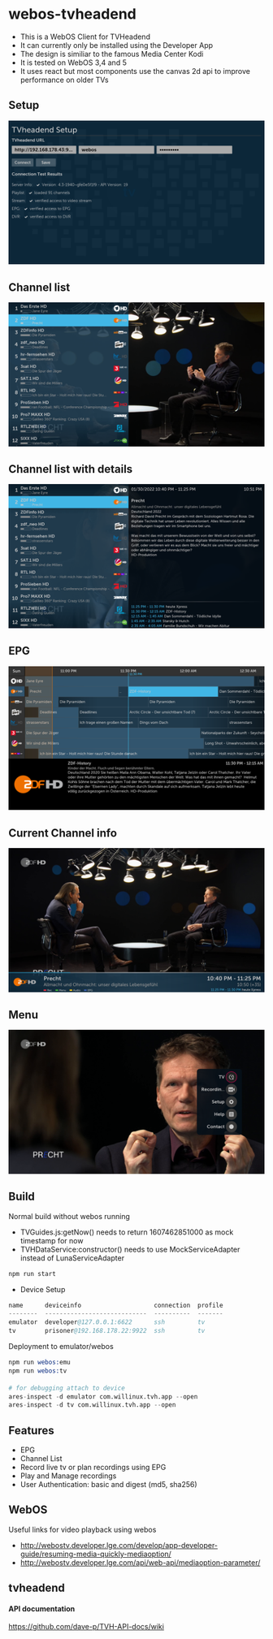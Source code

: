 # webos-tvheadend
* This is a WebOS Client for TVHeadend
* It can currently only be installed using the Developer App
* The design is similiar to the famous Media Center Kodi
* It is tested on WebOS 3,4 and 5
* It uses react but most components use the canvas 2d api to improve performance on older TVs

## Setup
![Setup](screenshots/setup_verification.png?raw=true "Setup Verification")
## Channel list
![Channel List](screenshots/channellist.png?raw=true "Channel List")
## Channel list with details
![Channel List Details](screenshots/channellist_details.png?raw=true "Channel List Details")
## EPG
![EPG](screenshots/epg.png?raw=true "EPG")
## Current Channel info
![Infobar](screenshots/infobar.png?raw=true "Infobar")
## Menu
![Menü](screenshots/menu.png?raw=true "Menü")

## Build
Normal build without webos running
* TVGuides.js:getNow() needs to return 1607462851000 as mock timestamp for now
* TVHDataService:constructor() needs to use MockServiceAdapter instead of LunaServiceAdapter
```s
npm run start
```
* Device Setup
```s
name      deviceinfo                    connection  profile
--------  ----------------------------  ----------  -------
emulator  developer@127.0.0.1:6622      ssh         tv
tv        prisoner@192.168.178.22:9922  ssh         tv
```

Deployment to emulator/webos
```s
npm run webos:emu
npm run webos:tv

# for debugging attach to device
ares-inspect -d emulator com.willinux.tvh.app --open
ares-inspect -d tv com.willinux.tvh.app --open
```
## Features
- EPG
- Channel List
- Record live tv or plan recordings using EPG
- Play and Manage recordings
- User Authentication: basic and digest (md5, sha256)

## WebOS
Useful links for video playback using webos

* http://webostv.developer.lge.com/develop/app-developer-guide/resuming-media-quickly-mediaoption/
* http://webostv.developer.lge.com/api/web-api/mediaoption-parameter/

## tvheadend

#### API documentation
https://github.com/dave-p/TVH-API-docs/wiki

